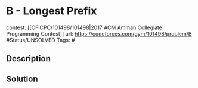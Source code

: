 # B - Longest Prefix

contest: [[CFICPC/101498/101498|2017 ACM Amman Collegiate Programming Contest]]
url: https://codeforces.com/gym/101498/problem/B
#Status/UNSOLVED
Tags: #

## Description

## Solution

